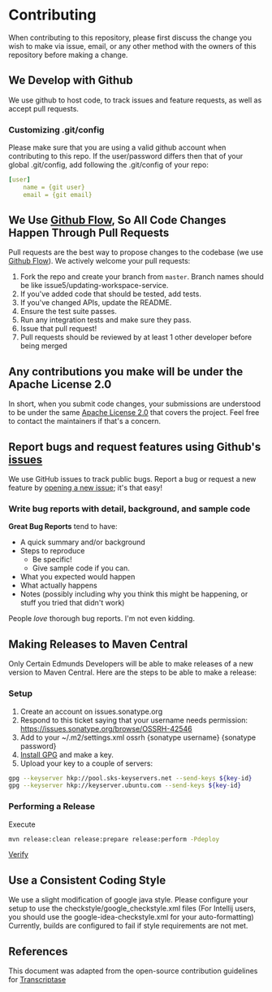 # Contributing

When contributing to this repository, please first discuss the change you wish to make via issue,
email, or any other method with the owners of this repository before making a change. 

## We Develop with Github
We use github to host code, to track issues and feature requests, as well as accept pull requests.

### Customizing .git/config
Please make sure that you are using a valid github account when contributing to this repo.
If the user/password differs then that of your global .git/config, 
add following the .git/config of your repo:
```yaml
[user]
	name = {git user}
	email = {git email}
```


## We Use [Github Flow](https://guides.github.com/introduction/flow/index.html), So All Code Changes Happen Through Pull Requests
Pull requests are the best way to propose changes to the codebase (we use [Github Flow](https://guides.github.com/introduction/flow/index.html)). We actively welcome your pull requests:

1. Fork the repo and create your branch from `master`. Branch names should be like issue5/updating-workspace-service.
2. If you've added code that should be tested, add tests.
3. If you've changed APIs, update the README.
4. Ensure the test suite passes.
5. Run any integration tests and make sure they pass.
6. Issue that pull request!
7. Pull requests should be reviewed by at least 1 other developer before being merged

## Any contributions you make will be under the Apache License 2.0
In short, when you submit code changes, your submissions are understood to be under the same [Apache License 2.0](https://choosealicense.com/licenses/apache-2.0/) that covers the project. Feel free to contact the maintainers if that's a concern.

## Report bugs and request features using Github's [issues](https://github.com/edmunds/databricks-rest-client/issues)
We use GitHub issues to track public bugs. Report a bug or request a new feature by [opening a new issue](); it's that easy!

### Write bug reports with detail, background, and sample code

**Great Bug Reports** tend to have:

- A quick summary and/or background
- Steps to reproduce
  - Be specific!
  - Give sample code if you can.
- What you expected would happen
- What actually happens
- Notes (possibly including why you think this might be happening, or stuff you tried that didn't work)

People *love* thorough bug reports. I'm not even kidding.

## Making Releases to Maven Central
Only Certain Edmunds Developers will be able to make releases of a new version to Maven Central.
Here are the steps to be able to make a release:
### Setup
1. Create an account on issues.sonatype.org
2. Respond to this ticket saying that your username needs permission:
https://issues.sonatype.org/browse/OSSRH-42546
3. Add to your ~/.m2/settings.xml
    <server>
      <id>ossrh</id>
      <username>{sonatype username}</username>
      <password>{sonatype password}</password>
    </server>
4. [Install GPG](https://central.sonatype.org/pages/working-with-pgp-signatures.html) and make a key.
5. Upload your key to a couple of servers:
```bash
gpg --keyserver hkp://pool.sks-keyservers.net --send-keys ${key-id}
gpg --keyserver hkp://keyserver.ubuntu.com --send-keys ${key-id}
```
### Performing a Release
Execute
```bash
mvn release:clean release:prepare release:perform -Pdeploy
```
[Verify](https://oss.sonatype.org/#nexus-search;quick~databricks-rest-client)


## Use a Consistent Coding Style
We use a slight modification of google java style.
Please configure your setup to use the checkstyle/google_checkstyle.xml files
(For Intellij users, you should use the google-idea-checkstyle.xml for your auto-formatting)
Currently, builds are configured to fail if style requirements are not met.

## References
This document was adapted from the open-source contribution guidelines for [Transcriptase](https://gist.github.com/briandk/3d2e8b3ec8daf5a27a62)